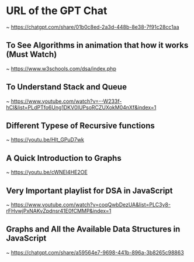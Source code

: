 # URL of the GPT Chat
~ https://chatgpt.com/share/01b0c8ed-2a3d-448b-8e38-7f91c28cc1aa

## To See Algorithms in animation that how it works (Must Watch)
~ https://www.w3schools.com/dsa/index.php

## To Understand Stack and Queue
~ https://www.youtube.com/watch?v=--W233f-hCI&list=PLdPTfo6Ung1DKV0IUPsoRCZUXokM04nXf&index=1

## Different Typese of Recursive functions
~ https://youtu.be/HIt_GPuD7wk 

## A Quick Introduction to Graphs
~ https://youtu.be/cWNEl4HE2OE

## Very Important playlist for DSA in JavaScript
~ https://www.youtube.com/watch?v=coqQwbDezUA&list=PLC3y8-rFHvwjPxNAKvZpdnsr41E0fCMMP&index=1

## Graphs and All the Available Data Structures in JavaScript
~ https://chatgpt.com/share/a59564e7-9698-441b-896a-3b8265c98863
